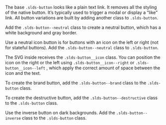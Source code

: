 The base `.slds-button` looks like a plain text link. It removes all the styling of the native button. It’s typically used to trigger a modal or display a “like” link. All button variations are built by adding another class to `.slds-button`.

Add the `.slds-button--neutral` class to create a neutral button, which has a white background and gray border.

Use a neutral icon button is for buttons with an icon on the left or right (not for stateful buttons). Add the `.slds-button--neutral` class to `.slds-button`.

The SVG inside receives the `.slds-button__icon` class. You can position the icon on the right or the left using `.slds-button__icon--right` or `.slds-button__icon--left` , which apply the correct amount of space between the icon and the text.

To create the brand button, add the `.slds-button--brand` class to the `.slds-button` class.

To create the destructive button, add the `.slds-button--destructive` class to the `.slds-button` class.

Use the inverse button on dark backgrounds. Add the `.slds-button--inverse` class to the `.slds-button` class.
